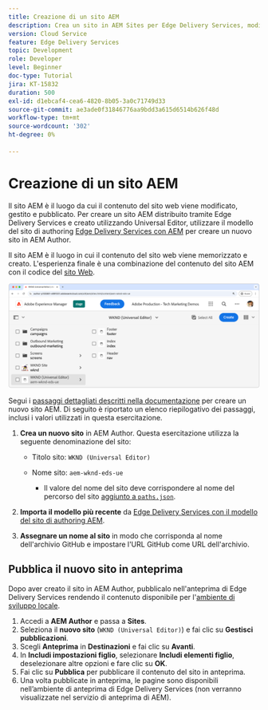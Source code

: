 ```yaml
---
title: Creazione di un sito AEM
description: Crea un sito in AEM Sites per Edge Delivery Services, modificabile tramite l’Editor universale.
version: Cloud Service
feature: Edge Delivery Services
topic: Development
role: Developer
level: Beginner
doc-type: Tutorial
jira: KT-15832
duration: 500
exl-id: d1ebcaf4-cea6-4820-8b05-3a0c71749d33
source-git-commit: ae3ade0f31846776aa9bdd3a615d6514b626f48d
workflow-type: tm+mt
source-wordcount: '302'
ht-degree: 0%

---
```


# Creazione di un sito AEM

Il sito AEM è il luogo da cui il contenuto del sito web viene modificato, gestito e pubblicato. Per creare un sito AEM distribuito tramite Edge Delivery Services e creato utilizzando Universal Editor, utilizzare il modello del sito di authoring [Edge Delivery Services con AEM](https://github.com/adobe-rnd/aem-boilerplate-xwalk/releases) per creare un nuovo sito in AEM Author.

Il sito AEM è il luogo in cui il contenuto del sito web viene memorizzato e creato. L&#39;esperienza finale è una combinazione del contenuto del sito AEM con il codice del [sito Web](./1-new-code-project.md).

![Nuovo sito AEM per Edge Delivery Services e Universal Editor](./assets/2-new-aem-site/new-site.png)

Segui i [passaggi dettagliati descritti nella documentazione](https://experienceleague.adobe.com/en/docs/experience-manager-cloud-service/content/edge-delivery/wysiwyg-authoring/edge-dev-getting-started#create-aem-site) per creare un nuovo sito AEM.  Di seguito è riportato un elenco riepilogativo dei passaggi, inclusi i valori utilizzati in questa esercitazione.
1. **Crea un nuovo sito** in AEM Author. Questa esercitazione utilizza la seguente denominazione del sito:
   * Titolo sito: `WKND (Universal Editor)`
   * Nome sito: `aem-wknd-eds-ue`

      * Il valore del nome del sito deve corrispondere al nome del percorso del sito [ aggiunto a `paths.json`](https://experienceleague.adobe.com/en/docs/experience-manager-cloud-service/content/edge-delivery/wysiwyg-authoring/path-mapping).

2. **Importa il modello più recente** da [Edge Delivery Services con il modello del sito di authoring AEM](https://github.com/adobe-rnd/aem-boilerplate-xwalk/releases).
3. **Assegnare un nome al sito** in modo che corrisponda al nome dell&#39;archivio GitHub e impostare l&#39;URL GitHub come URL dell&#39;archivio.

## Pubblica il nuovo sito in anteprima

Dopo aver creato il sito in AEM Author, pubblicalo nell&#39;anteprima di Edge Delivery Services rendendo il contenuto disponibile per l&#39;[ambiente di sviluppo locale](./3-local-development-environment.md).

1. Accedi a **AEM Author** e passa a **Sites**.
2. Seleziona il **nuovo sito** (`WKND (Universal Editor)`) e fai clic su **Gestisci pubblicazioni**.
3. Scegli **Anteprima** in **Destinazioni** e fai clic su **Avanti**.
4. In **Includi impostazioni figlio**, selezionare **Includi elementi figlio**, deselezionare altre opzioni e fare clic su **OK**.
5. Fai clic su **Pubblica** per pubblicare il contenuto del sito in anteprima.
6. Una volta pubblicate in anteprima, le pagine sono disponibili nell’ambiente di anteprima di Edge Delivery Services (non verranno visualizzate nel servizio di anteprima di AEM).
